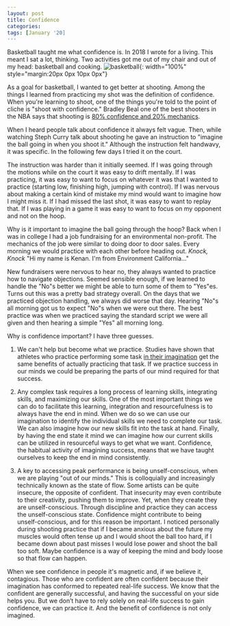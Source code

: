 ```yaml
---
layout: post
title: Confidence
categories:
tags: [January '20]
---
```

Basketball taught me what confidence is. In 2018 I wrote for a living. This meant I sat a lot, thinking. Two activities got me out of my chair and out of my head: basketball and cooking.
![basketball](https://images.unsplash.com/photo-1546519638-68e109498ffc?ixlib=rb-1.2.1&ixid=eyJhcHBfaWQiOjEyMDd9&auto=format&fit=crop&w=767&q=80){: width="100%" style="margin:20px 0px 10px 0px"}


As a goal for basketball, I wanted to get better at shooting. Among the things I learned from practicing my shot was the definition of confidence. When you're learning to shoot, one of the things you're told to the point of cliche is "shoot with confidence." Bradley Beal one of the best shooters in the NBA says that shooting is [80% confidence and 20% mechanics](https://youtu.be/sIZ-kUD2CDc?t=79).

When I heard people talk about confidence it always felt vague. Then, while watching Steph Curry talk about shooting he gave an instruction to "imagine the ball going in when you shoot it." Although the instruction felt handwavy, it was specific. In the following few days I tried it on the court.

The instruction was harder than it initially seemed. If I was going through the motions while on the court it was easy to drift mentally. If I was practicing, it was easy to want to focus on whatever it was that I wanted to practice (starting low, finishing high, jumping with control). If I was nervous about making a certain kind of mistake my mind would want to imagine how I might miss it. If I had missed the last shot, it was easy to want to replay that. If I was playing in a game it was easy to want to focus on my opponent and not on the hoop.

Why is it important to imagine the ball going through the hoop? Back when I was in college I had a job fundraising for an environmental non-profit. The mechanics of the job were similar to doing door to door sales. Every morning we would practice with each other before heading out. *Knock, Knock* "Hi my name is Kenan. I'm from Environment California..."

New fundraisers were nervous to hear no, they always wanted to practice how to navigate objections. Seemed sensible enough, if we learned to handle the "No"s better we might be able to turn some of them to "Yes"es. Turns out this was a pretty bad strategy overall. On the days that we practiced objection handling, we always did worse that day. Hearing "No"s all morning got us to expect "No"s when we were out there. The best practice was when we practiced saying the standard script we were all given and then hearing a simple "Yes" all morning long.

Why is confidence important? I have three guesses.

1. We can't help but become what we practice. Studies have shown that athletes who practice performing some task [in their imagination](https://www.nytimes.com/2014/02/23/sports/olympics/olympians-use-imagery-as-mental-training.html) get the same benefits of actually practicing that task. If we practice success in our minds we could be preparing the parts of our mind required for that success.

2. Any complex task requires a long process of learning skills, integrating skills, and maximizing our skills. One of the most important things we can do to facilitate this learning, integration and resourcefulness is to always have the end in mind. When we do so we can use our imagination to identify the individual skills we need to complete our task. We can also imagine how our new skills fit into the task at hand. Finally, by having the end state it mind we can imagine how our current skills can be utilized in resourceful ways to get what we want. Confidence, the habitual activity of imagining success, means that we have taught ourselves to keep the end in mind consistently.

3. A key to accessing peak performance is being unself-conscious, when we are playing "out of our minds." This is colloquially and increasingly technically known as the state of flow. Some artists can be quite insecure, the opposite of confident. That insecurity may even contribute to their creativity, pushing them to improve. Yet, when they create they are unself-conscious. Through discipline and practice they can access the unself-conscious state. Confidence might contribute to being unself-conscious, and for this reason be important. I noticed personally during shooting practice that if I became anxious about the future my muscles would often tense up and I would shoot the ball too hard, if I became down about past misses I would lose power and shoot the ball too soft. Maybe confidence is a way of keeping the mind and body loose so that flow can happen.

When we see confidence in people it's magnetic and, if we believe it, contagious. Those who are confident are often confident because their imagination has conformed to repeated real-life success. We know that the confident are generally successful, and having the successful on your side helps you. But we don’t have to rely solely on real-life success to gain confidence, we can practice it. And the benefit of confidence is not only imagined.
